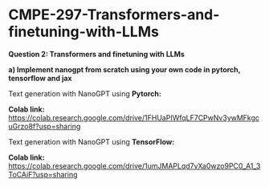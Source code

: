 # CMPE-297-Transformers-and-finetuning-with-LLMs

**Question 2: 
Transformers and finetuning with LLMs**

**a) Implement nanogpt from scratch using your own code in pytorch, tensorflow and jax**

Text generation with NanoGPT using **Pytorch:**

**Colab link:** https://colab.research.google.com/drive/1FHUaPIWfqLF7CPwNv3ywMFkgcuGrzo8f?usp=sharing

Text generation with NanoGPT using **TensorFlow:**

**Colab link:** https://colab.research.google.com/drive/1umJMAPLqd7vXa0wzo9PC0_A1_3ToCAiF?usp=sharing
